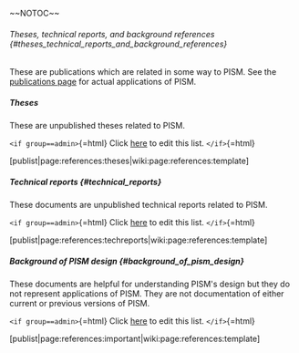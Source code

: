 \~\~NOTOC\~\~

###### Theses, technical reports, and background references {#theses_technical_reports_and_background_references}

These are publications which are related in some way to PISM. See the
[publications page](publications) for actual applications of
PISM.

##### Theses

These are unpublished theses related to PISM.

`<if group==admin>`{=html} Click [here](references:theses) to
edit this list. `</if>`{=html}

\[publist\|page:references:theses\|wiki:page:references:template\]

##### Technical reports {#technical_reports}

These documents are unpublished technical reports related to PISM.

`<if group==admin>`{=html} Click
[here](references:techreports) to edit this list.
`</if>`{=html}

\[publist\|page:references:techreports\|wiki:page:references:template\]

##### Background of PISM design {#background_of_pism_design}

These documents are helpful for understanding PISM\'s design but they do
not represent applications of PISM. They are not documentation of either
current or previous versions of PISM.

`<if group==admin>`{=html} Click [here](references:important)
to edit this list. `</if>`{=html}

\[publist\|page:references:important\|wiki:page:references:template\]
